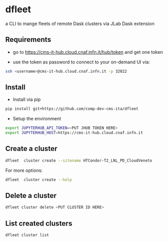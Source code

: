 # dfleet

a CLI to mange fleets of remote Dask clusters via JLab Dask extension

## Requirements

- go to https://cms-it-hub.cloud.cnaf.infn.it/hub/token and get one token

- use the token as password to connect to your on-demand UI via:

```bash
ssh <username>@cms-it-hub.cloud.cnaf.infn.it -p 32022
```

## Install

- Install via pip
```bash
pip install git+https://github.com/comp-dev-cms-ita/dfleet
```

- Setup the environment

```bash
export JUPYTERHUB_API_TOKEN=<PUT JHUB TOKEN HERE>
export JUPYTERHUB_HOST=https://cms-it-hub.cloud.cnaf.infn.it
```

## Create a cluster

```bash
dfleet  cluster create --sitename HTCondor-T2_LNL_PD_CloudVeneto
```

For more options:
```bash
dfleet  cluster create --help
```

## Delete a cluster

```bash
dfleet cluster delete <PUT CLUSTER ID HERE>
```

## List created clusters

```bash
dfleet cluster list
```
